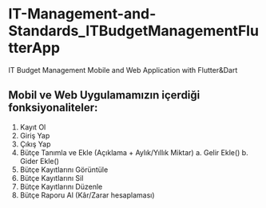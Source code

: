 # IT-Management-and-Standards_ITBudgetManagementFlutterApp
IT Budget Management Mobile and Web Application with Flutter&Dart

## Mobil ve Web Uygulamamızın içerdiği fonksiyonaliteler:
1. Kayıt Ol
2. Giriş Yap
3. Çıkış Yap
4. Bütçe Tanımla ve Ekle (Açıklama + Aylık/Yıllık Miktar)
a. Gelir Ekle()
b. Gider Ekle()
5. Bütçe Kayıtlarını Görüntüle
6. Bütçe Kayıtlarını Sil
7. Bütçe Kayıtlarını Düzenle
8. Bütçe Raporu Al (Kâr/Zarar hesaplaması)
